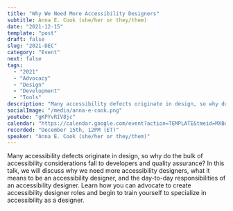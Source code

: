 ```yaml
---
title: "Why We Need More Accessibility Designers"
subtitle: Anna E. Cook (she/her or they/them)
date: "2021-12-15"
template: "post"
draft: false
slug: "2021-DEC"
category: "Event"
next: false
tags:
  - "2021"
  - "Advocacy"
  - "Design"
  - "Development"
  - "Tools"
description: "Many accessibility defects originate in design, so why do the bulk of accessibility considerations fall to developers and quality assurance? In this talk, we will discuss why we need more accessibility designers, what it means to be an accessibility designer, and the day-to-day responsibilities of an accessibility designer. Learn how you can advocate to create accessibility designer roles and begin to train yourself to specialize in accessibility as a designer."
socialImage: "/media/anna-e-cook.png"
youtube: "gKPYvRIV8jc"
calendar: "https://calendar.google.com/event?action=TEMPLATE&tmeid=MXBqZ3FvY2ZwZXRla3Y2Z2xqc2x2MDJjb3UgYWNjZXNzaWJpbGl0eXRhbGtzQG0&tmsrc=accessibilitytalks%40gmail.com"
recorded: "December 15th, 12PM (ET)"
speaker: "Anna E. Cook (she/her or they/them)"
---
```

Many accessibility defects originate in design, so why do the bulk of accessibility considerations fall to developers and quality assurance? In this talk, we will discuss why we need more accessibility designers, what it means to be an accessibility designer, and the day-to-day responsibilities of an accessibility designer. Learn how you can advocate to create accessibility designer roles and begin to train yourself to specialize in accessibility as a designer.
